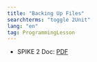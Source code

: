 ```yaml
---
title: "Backing Up Files"
searchterms: "toggle 2Unit"
lang: "en"
tag: ProgrammingLesson
---
```

 <ul>
 <li class="ng-binding">SPIKE 2 Doc:
 <a href="ProgrammingLessons/BackingUpSPFiles.pdf">PDF</a>
 </li>

 </ul>
